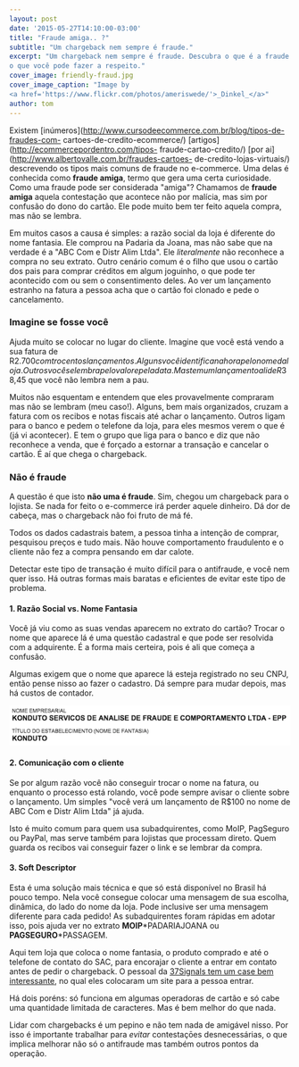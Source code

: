 ```yaml
---
layout: post
date: '2015-05-27T14:10:00-03:00'
title: "Fraude amiga.. ?"
subtitle: "Um chargeback nem sempre é fraude."
excerpt: "Um chargeback nem sempre é fraude. Descubra o que é a fraude amiga e
o que você pode fazer a respeito."
cover_image: friendly-fraud.jpg
cover_image_caption: "Image by
<a href='https://www.flickr.com/photos/ameriswede/'>_Dinkel_</a>"
author: tom
---
```

Existem [inúmeros](http://www.cursodeecommerce.com.br/blog/tipos-de-fraudes-com-
cartoes-de-credito-ecommerce/) [artigos](http://ecommercepordentro.com/tipos-
fraude-cartao-credito/) [por ai](http://www.albertovalle.com.br/fraudes-cartoes-
de-credito-lojas-virtuais/) descrevendo os tipos mais comuns de fraude no
e-commerce. Uma delas é conhecida como **fraude amiga**, termo que gera uma
certa curiosidade. Como uma fraude pode ser considerada "amiga"? Chamamos de
**fraude amiga** aquela contestação que acontece não por malícia, mas sim por
confusão do dono do cartão. Ele pode muito bem ter feito aquela compra, mas não
se lembra.

Em muitos casos a causa é simples: a razão social da loja é diferente do nome
fantasia. Ele comprou na Padaria da Joana, mas não sabe que na verdade é a "ABC
Com e Distr Alim Ltda". Ele *literalmente* não reconhece a compra no seu
extrato. Outro cenário comum é o filho que usou o cartão dos pais para comprar
créditos em algum joguinho, o que pode ter acontecido com ou sem o consentimento
deles. Ao ver um lançamento estranho na fatura a pessoa acha que o cartão foi
clonado e pede o cancelamento.

### Imagine se fosse você

Ajuda muito se colocar no lugar do cliente. Imagine que você está vendo a sua
fatura de R$2.700 com trocentos lançamentos. Alguns você identifica na hora pelo
nome da loja. Outros você se lembra pelo valor e pela data. Mas tem um
lançamento ali de R$38,45 que você não lembra nem a pau.

Muitos não esquentam e entendem que eles provavelmente compraram mas não se
lembram (meu caso!). Alguns, bem mais organizados, cruzam a fatura com os
recibos e notas fiscais até achar o lançamento. Outros ligam para o banco e
pedem o telefone da loja, para eles mesmos verem o que é (já vi acontecer). E
tem o grupo que liga para o banco e diz que não reconhece a venda, que é forçado
a estornar a transação e cancelar o cartão. É aí que chega o chargeback.

### Não é fraude

A questão é que isto **não uma é fraude**. Sim, chegou um chargeback para o
lojista. Se nada for feito o e-commerce irá perder aquele dinheiro. Dá dor de
cabeça, mas o chargeback não foi fruto de má fé.

Todos os dados cadastrais batem, a pessoa tinha a intenção de comprar, pesquisou
preços e tudo mais. Não houve comportamento fraudulento e o cliente não fez a
compra pensando em dar calote.

Detectar este tipo de transação é muito difícil para o antifraude, e você nem
quer isso. Há outras formas mais baratas e eficientes de evitar este tipo de
problema.

#### 1. Razão Social vs. Nome Fantasia

Você já viu como as suas vendas aparecem no extrato do cartão? Trocar o nome que
aparece lá é uma questão cadastral e que pode ser resolvida com a adquirente. É
a forma mais certeira, pois é ali que começa a confusão.

Algumas exigem que o nome que aparece lá esteja registrado no seu CNPJ, então
pense nisso ao fazer o cadastro. Dá sempre para mudar depois, mas há custos de
contador.

![CNPJ](/images/cnpj_konduto.png)


#### 2. Comunicação com o cliente

Se por algum razão você não conseguir trocar o nome na fatura, ou enquanto o
processo está rolando, você pode sempre avisar o cliente sobre o lançamento. Um
simples "você verá um lançamento de R$100 no nome de ABC Com e Distr Alim Ltda"
já ajuda.

Isto é muito comum para quem usa subadquirentes, como MoIP, PagSeguro ou PayPal,
mas serve também para lojistas que processam direto. Quem guarda os recibos vai
conseguir fazer o link e se lembrar da compra.

#### 3. Soft Descriptor

Esta é uma solução mais técnica e que só está disponível no Brasil há pouco
tempo. Nela você consegue colocar uma mensagem de sua escolha, dinâmica, do lado
do nome da loja. Pode inclusive ser uma mensagem diferente para cada pedido! As
subadquirentes foram rápidas em adotar isso, pois ajuda ver no extrato
**MOIP**\*PADARIAJOANA ou **PAGSEGURO**\*PASSAGEM.

Aqui tem loja que coloca o nome fantasia, o produto comprado e até o telefone de
contato do SAC, para encorajar o cliente a entrar em contato antes de pedir o
chargeback. O pessoal da
[37Signals tem um case bem interessante](https://signalvnoise.com/posts/1545-how-we-reduced-chargebacks-by-30-as-a-percentage-of-sales),
no qual eles colocaram um site para a pessoa entrar.

Há dois poréns: só funciona em algumas operadoras de cartão e só cabe uma
quantidade limitada de caracteres. Mas é bem melhor do que nada.

Lidar com chargebacks é um pepino e não tem nada de amigável nisso. Por isso é
importante trabalhar para *evitar* contestaçōes desnecessárias, o que implica
melhorar não só o antifraude mas também outros pontos da operação.
